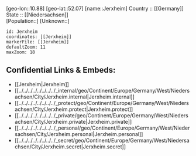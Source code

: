 ﻿---
location: [52.07,10.88] 
mapzoom: [7,12] 
mapmarker: city 
type: City
tags:
- geo/City


SpocWebEntityId: 31192
isDeleted: false
confidential: public

---
[geo-lon::10.88] 
[geo-lat::52.07] 
[name::Jerxheim] 
Country :: [[Germany]]  
State :: [[Niedersachsen]]  
[Population::] 
[Unknown::] 


```leaflet
id: Jerxheim
coordinates: [[Jerxheim]] 
markerFile: [[Jerxheim]] 
defaultZoom: 11 
maxZoom: 18
```


## Confidential Links & Embeds: 
- [[Jerxheim|Jerxheim]]  
- [[../../../../../../../../_internal/geo/Continent/Europe/Germany/West/Niedersachsen/City/Jerxheim.internal|Jerxheim.internal]] 
- [[../../../../../../../../_protect/geo/Continent/Europe/Germany/West/Niedersachsen/City/Jerxheim.protect|Jerxheim.protect]] 
- [[../../../../../../../../_private/geo/Continent/Europe/Germany/West/Niedersachsen/City/Jerxheim.private|Jerxheim.private]] 
- [[../../../../../../../../_personal/geo/Continent/Europe/Germany/West/Niedersachsen/City/Jerxheim.personal|Jerxheim.personal]] 
- [[../../../../../../../../_secret/geo/Continent/Europe/Germany/West/Niedersachsen/City/Jerxheim.secret|Jerxheim.secret]] 
